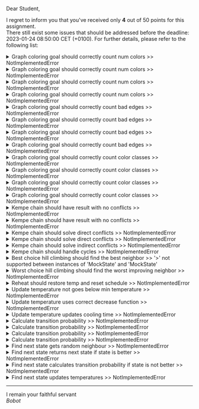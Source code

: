 Dear Student,

I regret to inform you that you've received only **4** out of 50 points for this assignment.\
There still exist some issues that should be addressed before the deadline: 2023-01-24 08:50:00 CET (+0100). For further details, please refer to the following list:

<details><summary>Graph coloring goal should correctly count num colors &gt;&gt; NotImplementedError</summary></details>
<details><summary>Graph coloring goal should correctly count num colors &gt;&gt; NotImplementedError</summary></details>
<details><summary>Graph coloring goal should correctly count num colors &gt;&gt; NotImplementedError</summary></details>
<details><summary>Graph coloring goal should correctly count num colors &gt;&gt; NotImplementedError</summary></details>
<details><summary>Graph coloring goal should correctly count bad edges &gt;&gt; NotImplementedError</summary></details>
<details><summary>Graph coloring goal should correctly count bad edges &gt;&gt; NotImplementedError</summary></details>
<details><summary>Graph coloring goal should correctly count bad edges &gt;&gt; NotImplementedError</summary></details>
<details><summary>Graph coloring goal should correctly count bad edges &gt;&gt; NotImplementedError</summary></details>
<details><summary>Graph coloring goal should correctly count color classes &gt;&gt; NotImplementedError</summary></details>
<details><summary>Graph coloring goal should correctly count color classes &gt;&gt; NotImplementedError</summary></details>
<details><summary>Graph coloring goal should correctly count color classes &gt;&gt; NotImplementedError</summary></details>
<details><summary>Graph coloring goal should correctly count color classes &gt;&gt; NotImplementedError</summary></details>
<details><summary>Kempe chain should have result with no conflicts &gt;&gt; NotImplementedError</summary></details>
<details><summary>Kempe chain should have result with no conflicts &gt;&gt; NotImplementedError</summary></details>
<details><summary>Kempe chain should solve direct conflicts &gt;&gt; NotImplementedError</summary></details>
<details><summary>Kempe chain should solve direct conflicts &gt;&gt; NotImplementedError</summary></details>
<details><summary>Kempe chain should solve indirect conflicts &gt;&gt; NotImplementedError</summary></details>
<details><summary>Kempe chain should handle cycles &gt;&gt; NotImplementedError</summary></details>
<details><summary>Best choice hill climbing should find the best neighbor &gt;&gt; &#x27;&gt;&#x27; not supported between instances of &#x27;MockState&#x27; and &#x27;MockState&#x27;</summary></details>
<details><summary>Worst choice hill climbing should find the worst improving neighbor &gt;&gt; NotImplementedError</summary></details>
<details><summary>Reheat should restore temp and reset schedule &gt;&gt; NotImplementedError</summary></details>
<details><summary>Update temperature not goes below min temperature &gt;&gt; NotImplementedError</summary></details>
<details><summary>Update temperature uses correct decrease function &gt;&gt; NotImplementedError</summary></details>
<details><summary>Update temperature updates cooling time &gt;&gt; NotImplementedError</summary></details>
<details><summary>Calculate transition probability &gt;&gt; NotImplementedError</summary></details>
<details><summary>Calculate transition probability &gt;&gt; NotImplementedError</summary></details>
<details><summary>Calculate transition probability &gt;&gt; NotImplementedError</summary></details>
<details><summary>Calculate transition probability &gt;&gt; NotImplementedError</summary></details>
<details><summary>Find next state gets random neighbour &gt;&gt; NotImplementedError</summary></details>
<details><summary>Find next state returns next state if state is better &gt;&gt; NotImplementedError</summary></details>
<details><summary>Find next state calculates transition probability if state is not better &gt;&gt; NotImplementedError</summary></details>
<details><summary>Find next state updates temperatures &gt;&gt; NotImplementedError</summary></details>

-----------
I remain your faithful servant\
_Bobot_